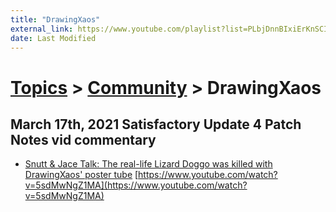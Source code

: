 ```yaml
---
title: "DrawingXaos"
external_link: https://www.youtube.com/playlist?list=PLbjDnnBIxiErKnSCIxjj74FJZ_655tJXK
date: Last Modified
---
```

# [Topics](../../topics.md) > [Community](../../topics/community.md) > DrawingXaos

## March 17th, 2021 Satisfactory Update 4 Patch Notes vid commentary
* [Snutt & Jace Talk: The real-life Lizard Doggo was killed with DrawingXaos' poster tube](../../transcriptions/yt-5sdMwNgZ1MA.md) [https://www.youtube.com/watch?v=5sdMwNgZ1MA](https://www.youtube.com/watch?v=5sdMwNgZ1MA)
